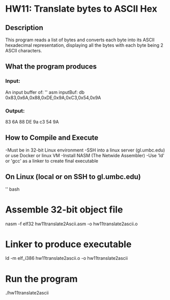# HW11: Translate bytes to ASCII Hex

## Description
This program reads a list of bytes and converts each byte into its ASCII hexadecimal representation, displaying all the bytes with each byte being 2 ASCII characters.


## What the program produces

### Input:
An input buffer of:
'' asm
inputBuf: 
  db  0x83,0x6A,0x88,0xDE,0x9A,0xC3,0x54,0x9A 
### Output:
83 6A 88 DE 9a c3 54 9A


## How to Compile and Execute
-Must be in 32-bit Linux environment
-SSH into a linux server (gl.umbc.edu) or use Docker or linux VM
-Install NASM (The Netwide Assembler)
-Use 'ld' or 'gcc' as a linker to create final executable

## On Linux (local or on SSH to gl.umbc.edu)

'' bash
# Assemble 32-bit object file
nasm -f elf32 hw11translate2Ascii.asm -o hw11translate2ascii.o

# Linker to produce executable
ld -m elf_i386 hw11translate2ascii.o -o hw11translate2ascii

# Run the program
./hw11translate2ascii
